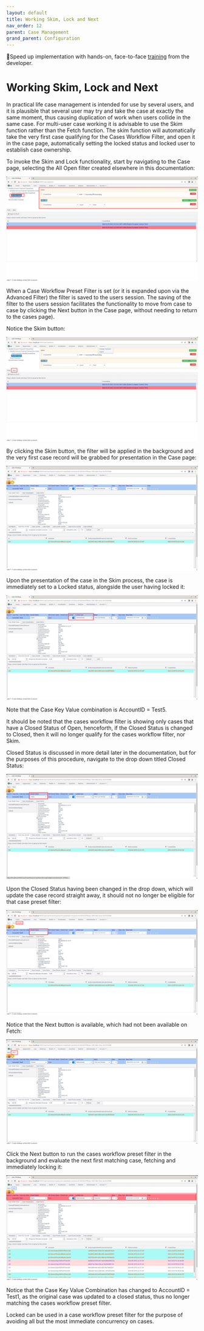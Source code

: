 ```yaml
---
layout: default
title: Working Skim, Lock and Next
nav_order: 12
parent: Case Management
grand_parent: Configuration
---
```


🚀Speed up implementation with hands-on, face-to-face [training](https://www.jube.io/training) from the developer.

# Working Skim, Lock and Next
In practical life case management is intended for use by several users, and it is plausible that several user may try and take the case at exactly the same moment,  thus causing duplication of work when users collide in the same case. For multi-user case working it is advisable to use the Skim function rather than the Fetch function.  The skim function will automatically take the very first case qualifying for the Cases Workflow Filter, and open it in the case page, automatically setting the locked status and locked user to establish case ownership.

To invoke the Skim and Lock functionality,  start by navigating to the Case page, selecting the All Open filter created elsewhere in this documentation:

![Image](CaseFilterAndReturnValues.png)

When a Case Workflow Preset Filter is set (or it is expanded upon via the Advanced Filter) the filter is saved to the users session.  The saving of the filter to the users session facilitates the functionality to move from case to case by clicking the Next button in the Case page, without needing to return to the cases page).

Notice the Skim button:

![Image](LocationOfSkimButton.png)

By clicking the Skim button, the filter will be applied in the background and the very first case record will be grabbed for presentation in the Case page:

![Image](SkimmedCase.png)

Upon the presentation of the case in the Skim process, the case is immediately set to a Locked status, alongside the user having locked it:

![Image](LockedToAUserCase.png)

Note that the Case Key Value combination is AccountID = Test5.

It should be noted that the cases workflow filter is showing only cases that have a Closed Status of Open, henceforth, if the Closed Status is changed to Closed,  then it will no longer qualify for the cases workflow filter, nor Skim.

Closed Status is discussed in more detail later in the documentation, but for the purposes of this procedure, navigate to the drop down titled Closed Status:

![Image](LocationOfClosedStatus.png)

Upon the Closed Status having been changed in the drop down, which will update the case record straight away,  it should not no longer be eligible for that case preset filter:

![Image](UpdatingCaseToClosed.png)

Notice that the Next button is available,  which had not been available on Fetch:

![Image](LocationOfNextButtonInCase.png)

Click the Next button to run the cases workflow preset filter in the background and evaluate the next first matching case, fetching and immediately locking it:

![Image](NewCaseSkimmed.png)

Notice that the Case Key Value Combination has changed to AccountID = Test1,  as the original case was updated to a closed status, thus no longer matching the cases workflow preset filter.

Locked can be used in a case workflow preset filter for the purpose of avoiding all but the most immediate concurrency on cases.